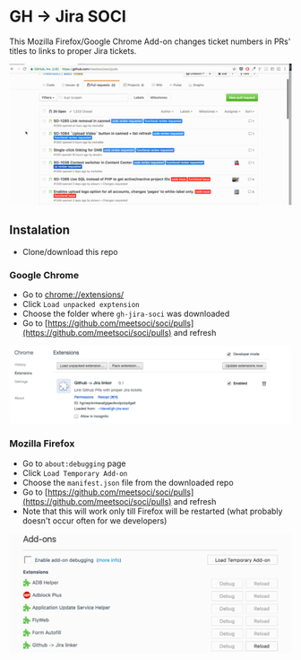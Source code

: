 # GH -> Jira SOCI

This Mozilla Firefox/Google Chrome Add-on changes ticket numbers in PRs' titles to links to proper Jira tickets.

![How it works?](images/how.gif)

## Instalation

  - Clone/download this repo

### Google Chrome

  - Go to [chrome://extensions/](chrome://extensions/)
  - Click `Load unpacked exptension`
  - Choose the folder where `gh-jira-soci` was downloaded
  - Go to [https://github.com/meetsoci/soci/pulls](https://github.com/meetsoci/soci/pulls) and refresh

![Google Chrome](images/chrome.png)

### Mozilla Firefox

  - Go to `about:debugging` page
  - Click `Load Temporary Add-on`
  - Choose the `manifest.json` file from the downloaded repo
  - Go to [https://github.com/meetsoci/soci/pulls](https://github.com/meetsoci/soci/pulls) and refresh
  - Note that this will work only till Firefox will be restarted (what probably doesn't occur often for we developers)

![Mozilla Firefox](images/firefox.png)
